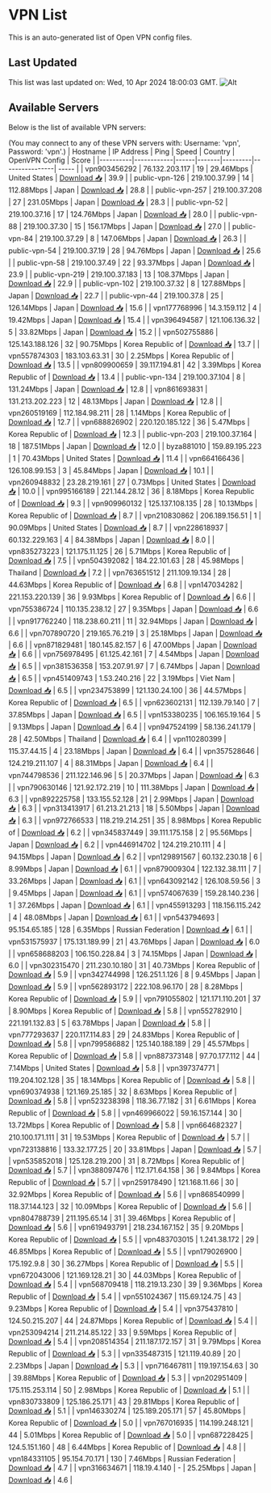 # VPN List

This is an auto-generated list of Open VPN config files.

## Last Updated

This list was last updated on: Wed, 10 Apr 2024 18:00:03 GMT.
![Alt](https://repobeats.axiom.co/api/embed/186b98318ef1479477931607c1ad7d823f12451f.svg "Repobeats analytics image")

## Available Servers

Below is the list of available VPN servers:

(You may connect to any of these VPN servers with: Username: 'vpn', Password: 'vpn'.)
| Hostname | IP Address | Ping | Speed | Country | OpenVPN Config | Score |
|----------|------------|------|-------|---------|----------------| ----- |
| vpn903456292 | 76.132.203.117 | 19 | 29.46Mbps | United States | [Download 📥](./configs/server_0_US.ovpn) | 39.9 |
| public-vpn-126 | 219.100.37.99 | 14 | 112.88Mbps | Japan | [Download 📥](./configs/server_1_JP.ovpn) | 28.8 |
| public-vpn-257 | 219.100.37.208 | 27 | 231.05Mbps | Japan | [Download 📥](./configs/server_2_JP.ovpn) | 28.3 |
| public-vpn-52 | 219.100.37.16 | 17 | 124.76Mbps | Japan | [Download 📥](./configs/server_3_JP.ovpn) | 28.0 |
| public-vpn-88 | 219.100.37.30 | 15 | 156.17Mbps | Japan | [Download 📥](./configs/server_4_JP.ovpn) | 27.0 |
| public-vpn-84 | 219.100.37.29 | 8 | 147.06Mbps | Japan | [Download 📥](./configs/server_5_JP.ovpn) | 26.3 |
| public-vpn-54 | 219.100.37.19 | 28 | 94.76Mbps | Japan | [Download 📥](./configs/server_6_JP.ovpn) | 25.6 |
| public-vpn-58 | 219.100.37.49 | 22 | 93.37Mbps | Japan | [Download 📥](./configs/server_7_JP.ovpn) | 23.9 |
| public-vpn-219 | 219.100.37.183 | 13 | 108.37Mbps | Japan | [Download 📥](./configs/server_8_JP.ovpn) | 22.9 |
| public-vpn-102 | 219.100.37.32 | 8 | 127.88Mbps | Japan | [Download 📥](./configs/server_9_JP.ovpn) | 22.7 |
| public-vpn-44 | 219.100.37.8 | 25 | 126.14Mbps | Japan | [Download 📥](./configs/server_10_JP.ovpn) | 15.6 |
| vpn177768996 | 14.3.159.112 | 4 | 19.42Mbps | Japan | [Download 📥](./configs/server_11_JP.ovpn) | 15.4 |
| vpn396494587 | 121.106.136.32 | 5 | 33.82Mbps | Japan | [Download 📥](./configs/server_12_JP.ovpn) | 15.2 |
| vpn502755886 | 125.143.188.126 | 32 | 90.75Mbps | Korea Republic of | [Download 📥](./configs/server_13_KR.ovpn) | 13.7 |
| vpn557874303 | 183.103.63.31 | 30 | 2.25Mbps | Korea Republic of | [Download 📥](./configs/server_14_KR.ovpn) | 13.5 |
| vpn809900659 | 39.117.194.81 | 42 | 3.39Mbps | Korea Republic of | [Download 📥](./configs/server_15_KR.ovpn) | 13.4 |
| public-vpn-134 | 219.100.37.104 | 8 | 131.24Mbps | Japan | [Download 📥](./configs/server_16_JP.ovpn) | 12.8 |
| vpn861693831 | 131.213.202.223 | 12 | 48.13Mbps | Japan | [Download 📥](./configs/server_17_JP.ovpn) | 12.8 |
| vpn260519169 | 112.184.98.211 | 28 | 1.14Mbps | Korea Republic of | [Download 📥](./configs/server_18_KR.ovpn) | 12.7 |
| vpn688826902 | 220.120.185.122 | 36 | 5.47Mbps | Korea Republic of | [Download 📥](./configs/server_19_KR.ovpn) | 12.3 |
| public-vpn-203 | 219.100.37.164 | 18 | 187.51Mbps | Japan | [Download 📥](./configs/server_20_JP.ovpn) | 12.0 |
| byza881010 | 159.89.195.223 | 1 | 70.43Mbps | United States | [Download 📥](./configs/server_21_US.ovpn) | 11.4 |
| vpn664166436 | 126.108.99.153 | 3 | 45.84Mbps | Japan | [Download 📥](./configs/server_22_JP.ovpn) | 10.1 |
| vpn260948832 | 23.28.219.161 | 27 | 0.73Mbps | United States | [Download 📥](./configs/server_23_US.ovpn) | 10.0 |
| vpn995166189 | 221.144.28.12 | 36 | 8.18Mbps | Korea Republic of | [Download 📥](./configs/server_24_KR.ovpn) | 9.3 |
| vpn909960132 | 125.137.108.135 | 28 | 10.13Mbps | Korea Republic of | [Download 📥](./configs/server_25_KR.ovpn) | 8.7 |
| vpn210830862 | 206.189.156.51 | 1 | 90.09Mbps | United States | [Download 📥](./configs/server_26_US.ovpn) | 8.7 |
| vpn228618937 | 60.132.229.163 | 4 | 84.38Mbps | Japan | [Download 📥](./configs/server_27_JP.ovpn) | 8.0 |
| vpn835273223 | 121.175.11.125 | 26 | 5.71Mbps | Korea Republic of | [Download 📥](./configs/server_28_KR.ovpn) | 7.5 |
| vpn504392082 | 184.22.101.63 | 28 | 45.98Mbps | Thailand | [Download 📥](./configs/server_29_TH.ovpn) | 7.2 |
| vpn763651512 | 211.109.19.134 | 28 | 44.63Mbps | Korea Republic of | [Download 📥](./configs/server_30_KR.ovpn) | 6.8 |
| vpn147034282 | 221.153.220.139 | 36 | 9.93Mbps | Korea Republic of | [Download 📥](./configs/server_31_KR.ovpn) | 6.6 |
| vpn755386724 | 110.135.238.12 | 27 | 9.35Mbps | Japan | [Download 📥](./configs/server_32_JP.ovpn) | 6.6 |
| vpn917762240 | 118.238.60.211 | 11 | 32.94Mbps | Japan | [Download 📥](./configs/server_33_JP.ovpn) | 6.6 |
| vpn707890720 | 219.165.76.219 | 3 | 25.18Mbps | Japan | [Download 📥](./configs/server_34_JP.ovpn) | 6.6 |
| vpn871829481 | 180.145.82.157 | 6 | 47.00Mbps | Japan | [Download 📥](./configs/server_35_JP.ovpn) | 6.6 |
| vpn756978495 | 61.125.42.161 | 7 | 4.54Mbps | Japan | [Download 📥](./configs/server_36_JP.ovpn) | 6.5 |
| vpn381536358 | 153.207.91.97 | 7 | 6.74Mbps | Japan | [Download 📥](./configs/server_37_JP.ovpn) | 6.5 |
| vpn451409743 | 1.53.240.216 | 22 | 3.19Mbps | Viet Nam | [Download 📥](./configs/server_38_VN.ovpn) | 6.5 |
| vpn234753899 | 121.130.24.100 | 36 | 44.57Mbps | Korea Republic of | [Download 📥](./configs/server_39_KR.ovpn) | 6.5 |
| vpn623602131 | 112.139.79.140 | 7 | 37.85Mbps | Japan | [Download 📥](./configs/server_40_JP.ovpn) | 6.5 |
| vpn153380235 | 106.165.19.164 | 5 | 9.13Mbps | Japan | [Download 📥](./configs/server_41_JP.ovpn) | 6.4 |
| vpn947524199 | 58.136.241.179 | 28 | 42.50Mbps | Thailand | [Download 📥](./configs/server_42_TH.ovpn) | 6.4 |
| vpn110280399 | 115.37.44.15 | 4 | 23.18Mbps | Japan | [Download 📥](./configs/server_43_JP.ovpn) | 6.4 |
| vpn357528646 | 124.219.211.107 | 4 | 88.31Mbps | Japan | [Download 📥](./configs/server_44_JP.ovpn) | 6.4 |
| vpn744798536 | 211.122.146.96 | 5 | 20.37Mbps | Japan | [Download 📥](./configs/server_45_JP.ovpn) | 6.3 |
| vpn790630146 | 121.92.172.219 | 10 | 111.38Mbps | Japan | [Download 📥](./configs/server_46_JP.ovpn) | 6.3 |
| vpn892225758 | 133.155.52.128 | 21 | 2.99Mbps | Japan | [Download 📥](./configs/server_47_JP.ovpn) | 6.3 |
| vpn313413917 | 61.213.21.213 | 18 | 5.50Mbps | Japan | [Download 📥](./configs/server_48_JP.ovpn) | 6.3 |
| vpn972766533 | 118.219.214.251 | 35 | 8.98Mbps | Korea Republic of | [Download 📥](./configs/server_49_KR.ovpn) | 6.2 |
| vpn345837449 | 39.111.175.158 | 2 | 95.56Mbps | Japan | [Download 📥](./configs/server_50_JP.ovpn) | 6.2 |
| vpn446914702 | 124.219.210.111 | 4 | 94.15Mbps | Japan | [Download 📥](./configs/server_51_JP.ovpn) | 6.2 |
| vpn129891567 | 60.132.230.18 | 6 | 8.99Mbps | Japan | [Download 📥](./configs/server_52_JP.ovpn) | 6.1 |
| vpn879009304 | 122.132.38.111 | 7 | 33.26Mbps | Japan | [Download 📥](./configs/server_53_JP.ovpn) | 6.1 |
| vpn643092142 | 126.108.59.56 | 3 | 9.45Mbps | Japan | [Download 📥](./configs/server_54_JP.ovpn) | 6.1 |
| vpn574067639 | 159.28.140.236 | 1 | 37.26Mbps | Japan | [Download 📥](./configs/server_55_JP.ovpn) | 6.1 |
| vpn455913293 | 118.156.115.242 | 4 | 48.08Mbps | Japan | [Download 📥](./configs/server_56_JP.ovpn) | 6.1 |
| vpn543794693 | 95.154.65.185 | 128 | 6.35Mbps | Russian Federation | [Download 📥](./configs/server_57_RU.ovpn) | 6.1 |
| vpn531575937 | 175.131.189.99 | 21 | 43.76Mbps | Japan | [Download 📥](./configs/server_58_JP.ovpn) | 6.0 |
| vpn658688203 | 106.150.228.84 | 3 | 74.15Mbps | Japan | [Download 📥](./configs/server_59_JP.ovpn) | 6.0 |
| vpn302315470 | 211.230.10.180 | 31 | 40.73Mbps | Korea Republic of | [Download 📥](./configs/server_60_KR.ovpn) | 5.9 |
| vpn342744998 | 126.251.1.126 | 8 | 9.45Mbps | Japan | [Download 📥](./configs/server_61_JP.ovpn) | 5.9 |
| vpn562893172 | 222.108.96.170 | 28 | 8.28Mbps | Korea Republic of | [Download 📥](./configs/server_62_KR.ovpn) | 5.9 |
| vpn791055802 | 121.171.110.201 | 37 | 8.90Mbps | Korea Republic of | [Download 📥](./configs/server_63_KR.ovpn) | 5.8 |
| vpn552782910 | 221.191.132.83 | 5 | 63.78Mbps | Japan | [Download 📥](./configs/server_64_JP.ovpn) | 5.8 |
| vpn777293637 | 220.117.114.83 | 29 | 24.83Mbps | Korea Republic of | [Download 📥](./configs/server_65_KR.ovpn) | 5.8 |
| vpn799586882 | 125.140.188.189 | 29 | 45.57Mbps | Korea Republic of | [Download 📥](./configs/server_66_KR.ovpn) | 5.8 |
| vpn887373148 | 97.70.177.112 | 44 | 7.14Mbps | United States | [Download 📥](./configs/server_67_US.ovpn) | 5.8 |
| vpn397374771 | 119.204.102.128 | 35 | 18.14Mbps | Korea Republic of | [Download 📥](./configs/server_68_KR.ovpn) | 5.8 |
| vpn690374938 | 121.169.25.185 | 32 | 8.63Mbps | Korea Republic of | [Download 📥](./configs/server_69_KR.ovpn) | 5.8 |
| vpn523238398 | 118.36.77.182 | 31 | 6.61Mbps | Korea Republic of | [Download 📥](./configs/server_70_KR.ovpn) | 5.8 |
| vpn469966022 | 59.16.157.144 | 30 | 13.72Mbps | Korea Republic of | [Download 📥](./configs/server_71_KR.ovpn) | 5.8 |
| vpn664682327 | 210.100.171.111 | 31 | 19.53Mbps | Korea Republic of | [Download 📥](./configs/server_72_KR.ovpn) | 5.7 |
| vpn723138816 | 133.32.177.25 | 20 | 33.81Mbps | Japan | [Download 📥](./configs/server_73_JP.ovpn) | 5.7 |
| vpn535852018 | 125.128.219.200 | 31 | 8.72Mbps | Korea Republic of | [Download 📥](./configs/server_74_KR.ovpn) | 5.7 |
| vpn388097476 | 112.171.64.158 | 36 | 9.84Mbps | Korea Republic of | [Download 📥](./configs/server_75_KR.ovpn) | 5.7 |
| vpn259178490 | 121.168.11.66 | 30 | 32.92Mbps | Korea Republic of | [Download 📥](./configs/server_76_KR.ovpn) | 5.6 |
| vpn868540999 | 118.37.144.123 | 32 | 10.09Mbps | Korea Republic of | [Download 📥](./configs/server_77_KR.ovpn) | 5.6 |
| vpn804788739 | 211.195.65.14 | 31 | 39.46Mbps | Korea Republic of | [Download 📥](./configs/server_78_KR.ovpn) | 5.6 |
| vpn619493791 | 218.234.167.152 | 35 | 9.20Mbps | Korea Republic of | [Download 📥](./configs/server_79_KR.ovpn) | 5.5 |
| vpn483703015 | 1.241.38.172 | 29 | 46.85Mbps | Korea Republic of | [Download 📥](./configs/server_80_KR.ovpn) | 5.5 |
| vpn179026900 | 175.192.9.8 | 30 | 36.27Mbps | Korea Republic of | [Download 📥](./configs/server_81_KR.ovpn) | 5.5 |
| vpn672043006 | 121.169.128.21 | 30 | 44.03Mbps | Korea Republic of | [Download 📥](./configs/server_82_KR.ovpn) | 5.4 |
| vpn568709418 | 118.219.13.230 | 39 | 9.36Mbps | Korea Republic of | [Download 📥](./configs/server_83_KR.ovpn) | 5.4 |
| vpn551024367 | 115.69.124.75 | 43 | 9.23Mbps | Korea Republic of | [Download 📥](./configs/server_84_KR.ovpn) | 5.4 |
| vpn375437810 | 124.50.215.207 | 44 | 24.87Mbps | Korea Republic of | [Download 📥](./configs/server_85_KR.ovpn) | 5.4 |
| vpn253094214 | 211.214.85.122 | 33 | 9.59Mbps | Korea Republic of | [Download 📥](./configs/server_86_KR.ovpn) | 5.4 |
| vpn208514354 | 211.187.172.157 | 31 | 9.79Mbps | Korea Republic of | [Download 📥](./configs/server_87_KR.ovpn) | 5.3 |
| vpn335487315 | 121.119.40.89 | 20 | 2.23Mbps | Japan | [Download 📥](./configs/server_88_JP.ovpn) | 5.3 |
| vpn716467811 | 119.197.154.63 | 30 | 39.88Mbps | Korea Republic of | [Download 📥](./configs/server_89_KR.ovpn) | 5.3 |
| vpn202951409 | 175.115.253.114 | 50 | 2.98Mbps | Korea Republic of | [Download 📥](./configs/server_90_KR.ovpn) | 5.1 |
| vpn830733809 | 125.186.25.171 | 43 | 29.81Mbps | Korea Republic of | [Download 📥](./configs/server_91_KR.ovpn) | 5.1 |
| vpn146330274 | 125.189.205.171 | 57 | 45.80Mbps | Korea Republic of | [Download 📥](./configs/server_92_KR.ovpn) | 5.0 |
| vpn767016935 | 114.199.248.121 | 44 | 5.01Mbps | Korea Republic of | [Download 📥](./configs/server_93_KR.ovpn) | 5.0 |
| vpn687228425 | 124.5.151.160 | 48 | 6.44Mbps | Korea Republic of | [Download 📥](./configs/server_94_KR.ovpn) | 4.8 |
| vpn184331105 | 95.154.70.171 | 130 | 7.46Mbps | Russian Federation | [Download 📥](./configs/server_95_RU.ovpn) | 4.7 |
| vpn316634671 | 118.19.4.140 | - | 25.25Mbps | Japan | [Download 📥](./configs/server_96_JP.ovpn) | 4.6 |
